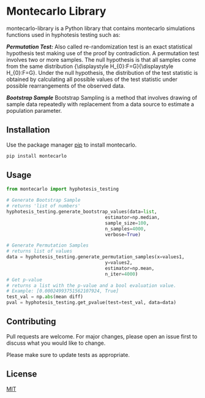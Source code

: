 # Montecarlo Library

montecarlo-library is a Python library that contains montecarlo simulations functions used in hyphotesis testing such as:

***Permutation Test:***
Also called re-randomization test is an exact statistical hypothesis test making use of the proof by contradiction. A permutation test involves two or more samples. 
The null hypothesis is that all samples come from the same distribution {\displaystyle H_{0}:F=G}{\displaystyle H_{0}:F=G}. Under the null hypothesis, the distribution of the test statistic is obtained by calculating all possible values of the test statistic under possible rearrangements of the observed data. 

***Bootstrap Sample***
Bootstrap Sampling is a method that involves drawing of sample data repeatedly with replacement from a data source to estimate a population parameter.


## Installation

Use the package manager [pip](https://pip.pypa.io/en/stable/) to install montecarlo.

```bash
pip install montecarlo
```

## Usage

```python
from montecarlo import hyphotesis_testing

# Generate Bootstrap Sample 
# returns 'list of numbers'
hyphotesis_testing.generate_bootstrap_values(data=list,
                                    estimator=np.median,
                                    sample_size=100,
                                    n_samples=4000,
                                    verbose=True)

# Generate Permutation Samples 
# returns list of values 
data = hyphotesis_testing.generate_permutation_samples(x=values1,
                                    y=values2,
                                    estimator=np.mean,
                                    n_iter=4000)
# Get p-value
# returns a list with the p-value and a bool evaluation value.  
# Example: [0.00024993751562107924, True]
test_val = np.abs(mean diff)
pval = hyphotesis_testing.get_pvalue(test=test_val, data=data)
```

## Contributing

Pull requests are welcome. For major changes, please open an issue first
to discuss what you would like to change.

Please make sure to update tests as appropriate.

## License

[MIT](https://choosealicense.com/licenses/mit/)

